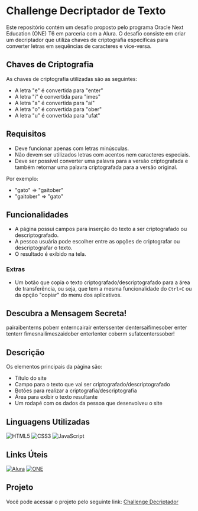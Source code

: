 # Challenge Decriptador de Texto

Este repositório contém um desafio proposto pelo programa Oracle Next Education (ONE) T6 em parceria com a Alura. O desafio consiste em criar um decriptador que utiliza chaves de criptografia específicas para converter letras em sequências de caracteres e vice-versa.

## Chaves de Criptografia

As chaves de criptografia utilizadas são as seguintes:
- A letra "e" é convertida para "enter"
- A letra "i" é convertida para "imes"
- A letra "a" é convertida para "ai"
- A letra "o" é convertida para "ober"
- A letra "u" é convertida para "ufat"

## Requisitos

- Deve funcionar apenas com letras minúsculas.
- Não devem ser utilizados letras com acentos nem caracteres especiais.
- Deve ser possível converter uma palavra para a versão criptografada e também retornar uma palavra criptografada para a versão original.

Por exemplo:
- "gato" => "gaitober"
- "gaitober" => "gato"

## Funcionalidades

- A página possui campos para inserção do texto a ser criptografado ou descriptografado.
- A pessoa usuária pode escolher entre as opções de criptografar ou descriptografar o texto.
- O resultado é exibido na tela.

### Extras

- Um botão que copia o texto criptografado/descriptografado para a área de transferência, ou seja, que tem a mesma funcionalidade do `Ctrl+C` ou da opção "copiar" do menu dos aplicativos.

## Descubra a Mensagem Secreta!

pairaibenterns poberr enterncairair enterssenter dentersaifimesober enter tenterr fimesnailimeszaidober enterlenter coberm sufatcenterssober!


## Descrição

Os elementos principais da página são:
- Título do site
- Campo para o texto que vai ser criptografado/descriptografado
- Botões para realizar a criptografia/descriptografia
- Área para exibir o texto resultante
- Um rodapé com os dados da pessoa que desenvolveu o site

## Linguagens Utilizadas

![HTML5](https://img.shields.io/badge/HTML5-E34F26?style=for-the-badge&logo=html5&logoColor=white)
![CSS3](https://img.shields.io/badge/CSS3-1572B6?style=for-the-badge&logo=css3&logoColor=white)
![JavaScript](https://img.shields.io/badge/JavaScript-F7DF1E?style=for-the-badge&logo=javascript&logoColor=black)


## Links Úteis

[![Alura](https://img.shields.io/badge/Alura-0076C1?style=for-the-badge&logo=alura&logoColor=white)](https://www.alura.com.br)
[![ONE](https://img.shields.io/badge/ONE-002244?style=for-the-badge&logo=oracle&logoColor=white)](https://www.oracle.com/education/oracle-next-education/)

## Projeto

Você pode acessar o projeto pelo seguinte link: [Challenge Decriptador](#)
